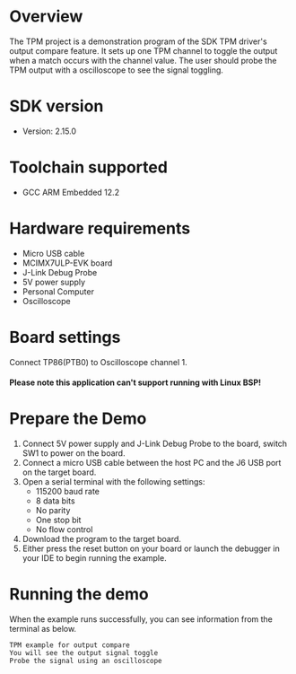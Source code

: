 Overview
========
The TPM project is a demonstration program of the SDK TPM driver's output compare feature.
It sets up one TPM channel to toggle the output when a match occurs with the channel value. The user
should probe the TPM output with a oscilloscope to see the signal toggling.

SDK version
===========
- Version: 2.15.0

Toolchain supported
===================
- GCC ARM Embedded  12.2

Hardware requirements
=====================
- Micro USB cable
- MCIMX7ULP-EVK board
- J-Link Debug Probe
- 5V power supply
- Personal Computer
- Oscilloscope

Board settings
==============
Connect TP86(PTB0) to Oscilloscope channel 1.

#### Please note this application can't support running with Linux BSP! ####

Prepare the Demo
================
1. Connect 5V power supply and J-Link Debug Probe to the board, switch SW1 to power on the board.
2. Connect a micro USB cable between the host PC and the J6 USB port on the target board.
3. Open a serial terminal with the following settings:
    - 115200 baud rate
    - 8 data bits
    - No parity
    - One stop bit
    - No flow control
4. Download the program to the target board.
5. Either press the reset button on your board or launch the debugger in your IDE to begin running the example.

Running the demo
================
When the example runs successfully, you can see information from the terminal as below.
~~~~~~~~~~~~~~~~~~~~~~~~~~~~~~~~~~~~~~~~~~~~~~~~~~~~~~~~~~~~~~~~~~~~~~~~~~~~~~
TPM example for output compare
You will see the output signal toggle
Probe the signal using an oscilloscope
~~~~~~~~~~~~~~~~~~~~~~~~~~~~~~~~~~~~~~~~~~~~~~~~~~~~~~~~~~~~~~~~~~~~~~~~~~~~~~
